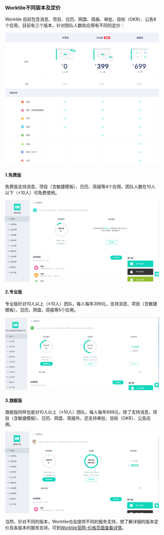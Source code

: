 ### Worktile不同版本及定价

Worktile 目前包含消息、项目、日历、网盘、简报、审批、目标（OKR）、公告8个应用，目前有三个版本，针对团队人数和应用有不同的定价：

![](/assets/price-01.jpg)

#### 1.免费版
免费版支持消息、项目（含敏捷模板）、日历、简报等4个应用，团队人数在10人以下（<10人）可免费使用。

![](/assets/1-41.png)

#### 2.专业版
专业版针对10人以上（≥10人）团队，每人每年399元，支持消息、项目（含敏捷模板）、日历、网盘、简报等5个应用。  

![](/assets/1-43.png)

#### 3.旗舰版
旗舰版同样也是对10人以上（≥10人）团队，每人每年699元，除了支持消息、项目（含敏捷模板）、日历、网盘、简报外，还支持审批、目标（OKR）、公告应用。

![](/assets/1-42.png)

当然，针对不同的版本，Worktile也会提供不同的服务支持，想了解详细的版本定价及各版本的服务支持，可到[Worktile官网-价格页面查看详情](https://worktile.com/pricing)。

